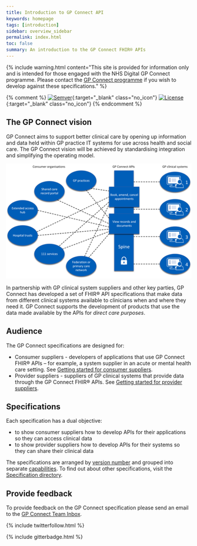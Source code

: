 ```yaml
---
title: Introduction to GP Connect API
keywords: homepage
tags: [introduction]
sidebar: overview_sidebar
permalink: index.html
toc: false
summary: An introduction to the GP Connect FHIR® APIs
---
```


{% include warning.html content="This site is provided for information only and is intended for those engaged with the NHS Digital GP Connect programme. Please contact the [GP Connect programme](support_communications.html) if you wish to develop against these specifications." %}

{% comment %}
[![Semver](http://img.shields.io/badge/semver-2.0.0-yellow.svg)](http://semver.org/spec/v2.0.0.html){:target="_blank" class="no_icon"} [![License](http://img.shields.io/:license-apache2-blue.svg)](http://www.apache.org/licenses/LICENSE-2.0.html){:target="_blank" class="no_icon"} 
{% endcomment %}

## The GP Connect vision ##

GP Connect aims to support better clinical care by opening up information and data held within GP practice IT systems for use across health and social care. The GP Connect vision will be achieved by standardising integration and simplifying the operating model.

<img src="images/overview/GP-Connect-overview.png" alt="Diagram showing data flow between organisations and clinical systems" class="center">
                                                                                                                                                    <br>
                                                                                                                                                    
In partnership with GP clinical system suppliers and other key parties, GP Connect has developed a set of FHIR&reg; API specifications that make data from different clinical systems available to clinicians when and where they need it. GP Connect supports the development of products that use the data made available by the APIs for *direct care purposes*.

## Audience ##
The GP Connect specifications are designed for:

* Consumer suppliers - developers of applications that use GP Connect FHIR® APIs – for example, a system supplier in an acute or mental health care setting. See [Getting started for consumer suppliers](overview_getting_started_consumers.html).
* Provider suppliers - suppliers of GP clinical systems that provide data through the GP Connect FHIR® APIs. See [Getting started for provider suppliers](overview_getting_started_providers.html).

## Specifications ##
Each specification has a dual objective:
 
* to show consumer suppliers how to develop APIs for their applications so they can access clinical data
* to show provider suppliers how to develop APIs for their systems so they can share their clinical data

The specifications are arranged by [version number](design_product_versioning.html) and grouped into separate [capabilities](overview_priority_capabilities.html). To find out about other specifications, visit the [Specification directory](https://digital.nhs.uk/services/gp-connect/gp-connect-specifications-for-developers).

## Provide feedback ##
To provide feedback on the GP Connect specification please send an email to the [GP Connect Team Inbox](mailto://gpconnect@nhs.net).

{% include twitterfollow.html %}

{% include gitterbadge.html %}
